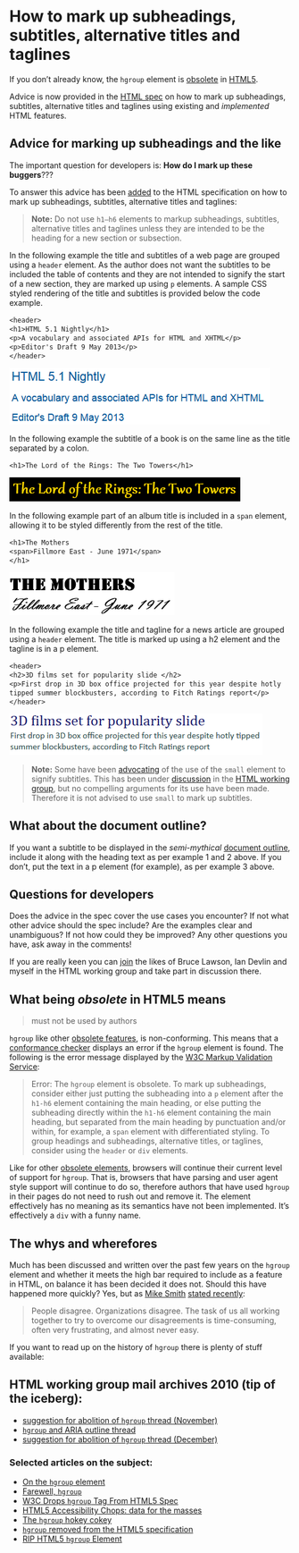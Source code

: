 # How to mark up subheadings, subtitles, alternative titles and taglines

If you don’t already know, the `hgroup` element is [obsolete][1] in [HTML5][2].

Advice is now provided in the [HTML spec][3] on how to mark up subheadings,
subtitles, alternative titles and taglines using existing and *implemented* HTML
features.

## Advice for marking up subheadings and the like

The important question for developers is: **How do I mark up these buggers**???

To answer this advice has been [added][4] to the HTML specification on how to
mark up subheadings, subtitles, alternative titles and taglines:

> **Note:** Do not use `h1–h6` elements to markup subheadings, subtitles,
alternative titles and taglines unless they are intended to be the heading for a
new section or subsection.

In the following example the title and subtitles of a web page are grouped using
a `header` element. As the author does not want the subtitles to be included the
table of contents and they are not intended to signify the start of a new
section, they are marked up using `p` elements. A sample CSS styled rendering of
the title and subtitles is provided below the code example.

    <header>
    <h1>HTML 5.1 Nightly</h1>
    <p>A vocabulary and associated APIs for HTML and XHTML</p>
    <p>Editor's Draft 9 May 2013</p>
    </header>

![Example1][Title:'HTML 5.1 Nightly' in a mid blue Sans Serif font. Subtitle 1:'A vocabulary and associated APIs for HTML and XHTML' on a new line, same style smaller font size. Subtitle 2:'Editor's Draft 9 May 2013' on a new line, same style and size as subtitle 1.]

In the following example the subtitle of a book is on the same line as the title
separated by a colon.

    <h1>The Lord of the Rings: The Two Towers</h1>

![Example2][Title and subtitle:'The Lord of the Rings: The Two Towers' in a gold coloured Gothic style Serif font on a black background.]

In the following example part of an album title is included in a `span` element,
allowing it to be styled differently from the rest of the title.

    <h1>The Mothers
    <span>Fillmore East - June 1971</span>
    </h1>

![Example3][Line 1:'The Mothers' displayed in a bold stencil style font. Line 2:'Fillmore East - June 1971' displayed in a free flowing hand writing style font.]

In the following example the title and tagline for a news article are grouped
using a `header` element. The title is marked up using a h2 element and the
tagline is in a p element.

    <header>
    <h2>3D films set for popularity slide </h2>
    <p>First drop in 3D box office projected for this year despite hotly tipped summer blockbusters, according to Fitch Ratings report</p>
    </header>

![Example4][Title:'3D films set for popularity slide' in a large, bold, dark blue Serif font style. Paragraph: 'First drop in 3D box office projected for this year despite...' in a smaller, dark grey, Sans Serif font style.]

> **Note:** Some have been [advocating][5] of the use of the `small` element to
signify subtitles. This has been under [discussion][6] in the [HTML working
group][7], but no compelling arguments for its use have been made. Therefore it
is not advised to use `small` to mark up subtitles.

## What about the document outline?

If you want a subtitle to be displayed in the *semi-mythical* [document
outline][8], include it along with the heading text as per example 1 and 2
above. If you don’t, put the text in a p element (for example), as per example 3
above.

## Questions for developers

Does the advice in the spec cover the use cases you encounter? If not what other
advice should the spec include? Are the examples clear and unambiguous? If not
how could they be improved? Any other questions you have, ask away in the
comments!

If you are really keen you can [join][9] the likes of Bruce Lawson, Ian Devlin
and myself in the HTML working group and take part in discussion there.

## What being *obsolete* in HTML5 means

> must not be used by authors

`hgroup` like other [obsolete features][10], is non-conforming. This means that
a [conformance checker][11] displays an error if the `hgroup` element is found.
The following is the error message displayed by the [W3C Markup Validation
Service][12]:

> Error: The `hgroup` element is obsolete. To mark up subheadings, consider
either just putting the subheading into a `p` element after the `h1-h6` element
containing the main heading, or else putting the subheading directly within the
`h1-h6` element containing the main heading, but separated from the main heading
by punctuation and/or within, for example, a `span` element with differentiated
styling. To group headings and subheadings, alternative titles, or taglines,
consider using the `header` or `div` elements.

Like for other [obsolete elements][13], browsers will continue their current
level of support for `hgroup`. That is, browsers that have parsing and user
agent style support will continue to do so, therefore authors that have used
`hgroup` in their pages do not need to rush out and remove it. The element
effectively has no meaning as its semantics have not been implemented. It’s
effectively a `div` with a funny name.

## The whys and wherefores

Much has been discussed and written over the past few years on the `hgroup`
element and whether it meets the high bar required to include as a feature in
HTML, on balance it has been decided it does not. Should this have happened more
quickly? Yes, but as [Mike Smith][14] [stated recently][15]:

> People disagree. Organizations disagree. The task of us all working together
to try to overcome our disagreements is time-consuming, often very frustrating,
and almost never easy.

If you want to read up on the history of `hgroup` there is plenty of stuff
available:

## HTML working group mail archives 2010 (tip of the iceberg):

* [suggestion for abolition of `hgroup` thread (November)][17]
* [`hgroup` and ARIA outline thread][18]
* [suggestion for abolition of `hgroup` thread (December)][19]

### Selected articles on the subject:

* [On the `hgroup` element][20]
* [Farewell, `hgroup`][21]
* [W3C Drops `hgroup` Tag From HTML5 Spec][22]
* [HTML5 Accessibility Chops: data for the masses][23]
* [The `hgroup` hokey cokey][24]
* [`hgroup` removed from the HTML5 specification][25]
* [RIP HTML5 `hgroup` Element][26]

[1]: #what-being-obsolete-in-html5-means
[2]: http://www.w3.org/html/wg/drafts/html/master/Overview.html
[3]: http://www.w3.org/html/wg/drafts/html/master/common-idioms.html#sub-head
[4]: http://www.w3.org/html/wg/drafts/html/master/common-idioms.html#sub-head
[5]: https://github.com/twitter/bootstrap/issues/7482
[6]: http://lists.w3.org/Archives/Public/public-html/2013Apr/thread.html#msg2
[7]: http://www.w3.org/html/wg/
[8]: http://www.w3.org/html/wg/drafts/html/master/sections.html#outlines
[9]: http://www.w3.org/html/wg/#join
[10]: http://www.w3.org/html/wg/drafts/html/CR/obsolete.html#non-conforming-features
[11]: http://validator.w3.org/nu/
[12]: http://validator.w3.org/
[13]: http://www.w3.org/html/wg/drafts/html/master/obsolete.html#non-conforming-features
[14]: http://people.w3.org/mike//
[15]: http://www.w3.org/QA/2013/04/getting_agreements_is_hard_som.html
[16]: http://lists.w3.org/Archives/Public/public-html/
[17]: http://lists.w3.org/Archives/Public/public-html/2010Nov/thread.html#msg396
[18]: http://lists.w3.org/Archives/Public/public-html/2010Nov/thread.html#msg325
[19]: http://lists.w3.org/Archives/Public/public-html/2010Dec/thread.html#msg0
[20]: http://www.brucelawson.co.uk/2010/on-the-hgroup-element/
[21]: http://www.brucelawson.co.uk/2013/farewell-hgroup/
[22]: http://www.webmonkey.com/2013/04/w3c-drops-hgroup-tag-from-html5-spec/
[23]: http://blog.paciellogroup.com/2012/04/html5-accessibility-chops-data-for-the-masses/
[24]: http://html5doctor.com/the-hgroup-hokey-cokey/
[25]: http://www.iandevlin.com/blog/2013/04/html5/hgroup-removed-from-the-html5-specification
[26]: http://www.sitepoint.com/html5-hgroup-element-dropped/

[Title:'HTML 5.1 Nightly' in a mid blue Sans Serif font. Subtitle 1:'A vocabulary and associated APIs for HTML and XHTML' on a new line, same style smaller font size. Subtitle 2:'Editor's Draft 9 May 2013' on a new line, same style and size as subtitle 1.]: img/htmlheading.png
[Title and subtitle:'The Lord of the Rings: The Two Towers' in a gold coloured Gothic style Serif font on a black background.]: img/lotr.PNG
[Line 1:'The Mothers' displayed in a bold stencil style font. Line 2:'Fillmore East - June 1971' displayed in a free flowing hand writing style font.]: img/heading.PNG
[Title:'3D films set for popularity slide' in a large, bold, dark blue Serif font style. Paragraph: 'First drop in 3D box office projected for this year despite...' in a smaller, dark grey, Sans Serif font style.]: img/title-tagline.PNG